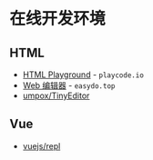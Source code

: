 # 在线开发环境

## HTML

- [HTML Playground](https://playcode.io/html5) - `playcode.io`
- [Web 编辑器](https://www.easydo.top/apps/webNew) - `easydo.top`
- [umpox/TinyEditor](https://github.com/umpox/TinyEditor)

## Vue

- [vuejs/repl](https://github.com/vuejs/repl)


